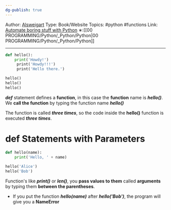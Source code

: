 ```yaml
---
dg-publish: true
---
```

Author: [Alsweigart](https://alsweigart.com/)
Type: Book/Website
Topics: #python #functions
Link: [Automate boring stuff with Python](https://automatetheboringstuff.com/)
∗:[[00 PROGRAMMING/Python/_Python/Python\|00 PROGRAMMING/Python/_Python/Python]] 

---
```python
def hello():
	print('Howdy!')  
     print('Howdy!!!')  
     print('Hello there.')

hello()  
hello()  
hello()
```

***def*** statement defines a **function**, in this case the **function** name is ***hello()***.
We **call the function** by typing the function name ***hello()***

The function is called ***three times***, so the code inside the **hello()** function is executed ***three times***.
# def Statements with Parameters

```python
def hello(name):  
	print('Hello, ' + name)  
  
hello('Alice')  
hello('Bob')
```
Function's like ***print()*** or ***len()***, you **pass values to them** called **arguments** by typing them **between the parentheses**.

- If you put the function ***hello(name)*** after ***hello('Bob')***, the program will give you a **NameError**